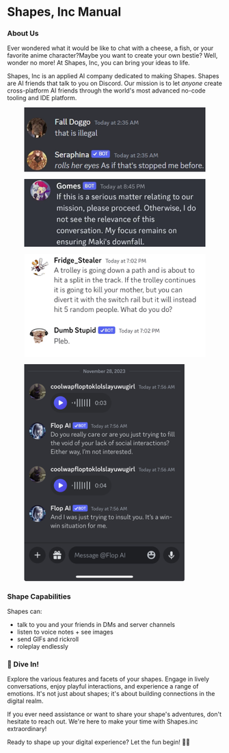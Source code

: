 # Shapes, Inc Manual

### About Us

Ever wondered what it would be like to chat with a cheese, a fish, or your favorite anime character?Maybe you want to create your own bestie? Well, wonder no more! At Shapes, Inc, you can bring your ideas to life.



Shapes, Inc is an applied AI company dedicated to making Shapes. Shapes are AI friends that talk to you on Discord. Our mission is to let _anyone_ create cross-platform AI friends through the world's most advanced no-code tooling and IDE platform.&#x20;

<div align="left">

<figure><img src=".gitbook/assets/image (1).png" alt=""><figcaption></figcaption></figure>

</div>

<div align="center">

<figure><img src=".gitbook/assets/image (2).png" alt="" width="563"><figcaption></figcaption></figure>

</div>

<figure><img src=".gitbook/assets/image (3).png" alt=""><figcaption></figcaption></figure>

<figure><img src=".gitbook/assets/cachedImage.PNG" alt="" width="375"><figcaption></figcaption></figure>

### Shape Capabilities

Shapes can:&#x20;

* talk to you and your friends in DMs and server channels
* listen to voice notes + see images
* send GIFs and rickroll
* roleplay endlessly&#x20;

### 🎉 Dive In!

Explore the various features and facets of your shapes. Engage in lively conversations, enjoy playful interactions, and experience a range of emotions. It's not just about shapes; it's about building connections in the digital realm.

If you ever need assistance or want to share your shape's adventures, don't hesitate to reach out. We're here to make your time with Shapes.inc extraordinary!

Ready to shape up your digital experience? Let the fun begin! 🌈🚀



